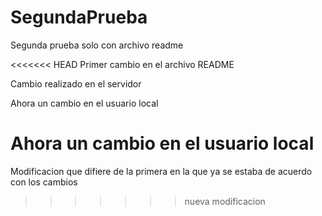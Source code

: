 # SegundaPrueba
Segunda prueba solo con archivo readme

<<<<<<< HEAD
Primer cambio en el archivo README

Cambio realizado en el servidor

Ahora un cambio en el usuario local

Ahora un cambio en el usuario local
=======

Modificacion que difiere de la primera en la que ya se estaba de acuerdo con los cambios
>>>>>>> nueva modificacion
